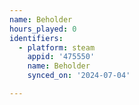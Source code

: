```yaml
---
name: Beholder
hours_played: 0
identifiers:
  - platform: steam
    appid: '475550'
    name: Beholder
    synced_on: '2024-07-04'

---
```

